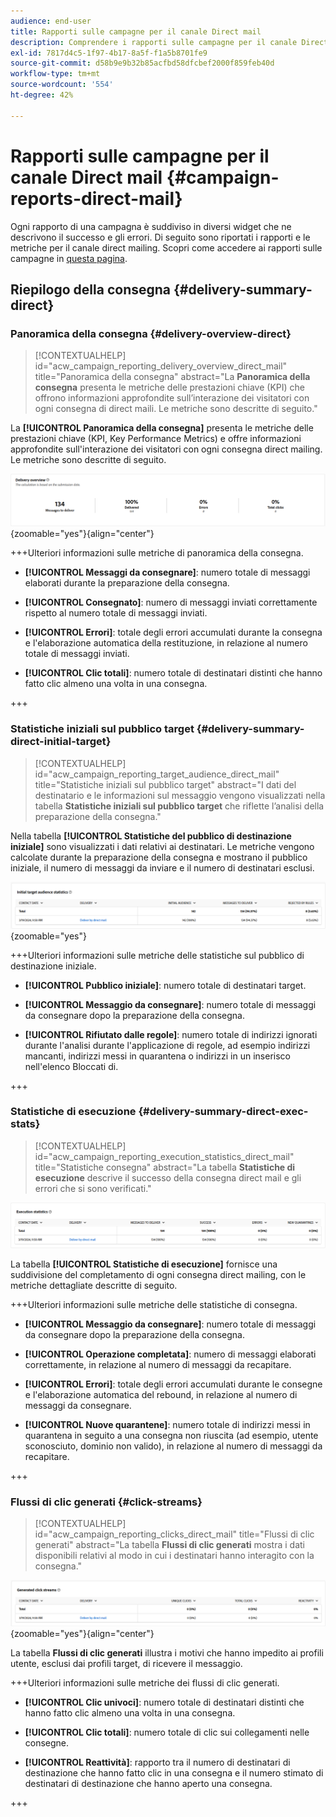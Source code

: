 ```yaml
---
audience: end-user
title: Rapporti sulle campagne per il canale Direct mail
description: Comprendere i rapporti sulle campagne per il canale Direct mail
exl-id: 7817d4c5-1f97-4b17-8a5f-f1a5b8701fe9
source-git-commit: d58b9e9b32b85acfbd58dfcbef2000f859feb40d
workflow-type: tm+mt
source-wordcount: '554'
ht-degree: 42%

---
```


# Rapporti sulle campagne per il canale Direct mail {#campaign-reports-direct-mail}

Ogni rapporto di una campagna è suddiviso in diversi widget che ne descrivono il successo e gli errori. Di seguito sono riportati i rapporti e le metriche per il canale direct mailing. Scopri come accedere ai rapporti sulle campagne in [questa pagina](campaign-reports.md).

## Riepilogo della consegna {#delivery-summary-direct}

### Panoramica della consegna {#delivery-overview-direct}

>[!CONTEXTUALHELP]
>id="acw_campaign_reporting_delivery_overview_direct_mail"
>title="Panoramica della consegna"
>abstract="La **Panoramica della consegna** presenta le metriche delle prestazioni chiave (KPI) che offrono informazioni approfondite sull’interazione dei visitatori con ogni consegna di direct maili. Le metriche sono descritte di seguito."

La **[!UICONTROL Panoramica della consegna]** presenta le metriche delle prestazioni chiave (KPI, Key Performance Metrics) e offre informazioni approfondite sull&#39;interazione dei visitatori con ogni consegna direct mailing. Le metriche sono descritte di seguito.

![Panoramica delle metriche di consegna della campagna di direct mailing](assets/direct-mail-campaign-overview.png){zoomable="yes"}{align="center"}

+++Ulteriori informazioni sulle metriche di panoramica della consegna.

* **[!UICONTROL Messaggi da consegnare]**: numero totale di messaggi elaborati durante la preparazione della consegna.

* **[!UICONTROL Consegnato]**: numero di messaggi inviati correttamente rispetto al numero totale di messaggi inviati.

* **[!UICONTROL Errori]**: totale degli errori accumulati durante la consegna e l&#39;elaborazione automatica della restituzione, in relazione al numero totale di messaggi inviati.

* **[!UICONTROL Clic totali]**: numero totale di destinatari distinti che hanno fatto clic almeno una volta in una consegna.

+++

### Statistiche iniziali sul pubblico target {#delivery-summary-direct-initial-target}

>[!CONTEXTUALHELP]
>id="acw_campaign_reporting_target_audience_direct_mail"
>title="Statistiche iniziali sul pubblico target"
>abstract="I dati del destinatario e le informazioni sul messaggio vengono visualizzati nella tabella **Statistiche iniziali sul pubblico target** che riflette l’analisi della preparazione della consegna."

Nella tabella **[!UICONTROL Statistiche del pubblico di destinazione iniziale]** sono visualizzati i dati relativi ai destinatari. Le metriche vengono calcolate durante la preparazione della consegna e mostrano il pubblico iniziale, il numero di messaggi da inviare e il numero di destinatari esclusi.

![Statistiche del pubblico di destinazione iniziale per le campagne Direct mail](assets/direct-mail-campaign-target-audience.png){zoomable="yes"}

+++Ulteriori informazioni sulle metriche delle statistiche sul pubblico di destinazione iniziale.

* **[!UICONTROL Pubblico iniziale]**: numero totale di destinatari target.

* **[!UICONTROL Messaggio da consegnare]**: numero totale di messaggi da consegnare dopo la preparazione della consegna.

* **[!UICONTROL Rifiutato dalle regole]**: numero totale di indirizzi ignorati durante l&#39;analisi durante l&#39;applicazione di regole, ad esempio indirizzi mancanti, indirizzi messi in quarantena o indirizzi in un inserisco nell&#39;elenco Bloccati di.

+++

### Statistiche di esecuzione {#delivery-summary-direct-exec-stats}

>[!CONTEXTUALHELP]
>id="acw_campaign_reporting_execution_statistics_direct_mail"
>title="Statistiche consegna"
>abstract="La tabella **Statistiche di esecuzione** descrive il successo della consegna direct mail e gli errori che si sono verificati."

![Statistiche di esecuzione per le campagne Direct Mail](assets/direct-mail-campaign-exec.png)

La tabella **[!UICONTROL Statistiche di esecuzione]** fornisce una suddivisione del completamento di ogni consegna direct mailing, con le metriche dettagliate descritte di seguito.

+++Ulteriori informazioni sulle metriche delle statistiche di consegna.

* **[!UICONTROL Messaggio da consegnare]**: numero totale di messaggi da consegnare dopo la preparazione della consegna.

* **[!UICONTROL Operazione completata]**: numero di messaggi elaborati correttamente, in relazione al numero di messaggi da recapitare.

* **[!UICONTROL Errori]**: totale degli errori accumulati durante le consegne e l&#39;elaborazione automatica del rebound, in relazione al numero di messaggi da consegnare.

* **[!UICONTROL Nuove quarantene]**: numero totale di indirizzi messi in quarantena in seguito a una consegna non riuscita (ad esempio, utente sconosciuto, dominio non valido), in relazione al numero di messaggi da recapitare.

+++

### Flussi di clic generati {#click-streams}

>[!CONTEXTUALHELP]
>id="acw_campaign_reporting_clicks_direct_mail"
>title="Flussi di clic generati"
>abstract="La tabella **Flussi di clic generati** mostra i dati disponibili relativi al modo in cui i destinatari hanno interagito con la consegna."

![Fare clic sui dati di flusso per le campagne Direct mail](assets/direct-mail-campaign-clicks.png){zoomable="yes"}{align="center"}

La tabella **Flussi di clic generati** illustra i motivi che hanno impedito ai profili utente, esclusi dai profili target, di ricevere il messaggio.

+++Ulteriori informazioni sulle metriche dei flussi di clic generati.

* **[!UICONTROL Clic univoci]**: numero totale di destinatari distinti che hanno fatto clic almeno una volta in una consegna.

* **[!UICONTROL Clic totali]**: numero totale di clic sui collegamenti nelle consegne.

* **[!UICONTROL Reattività]**: rapporto tra il numero di destinatari di destinazione che hanno fatto clic in una consegna e il numero stimato di destinatari di destinazione che hanno aperto una consegna.

+++